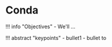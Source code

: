 # Conda

!!! info "Objectives"
    - We'll ...

!!! abstract "keypoints"
    - bullet1
    - bullet to
